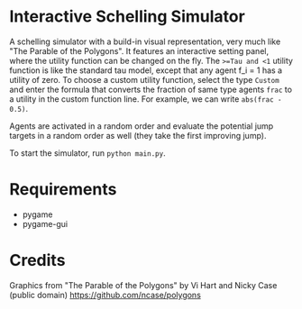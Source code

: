 # Interactive Schelling Simulator
A schelling simulator with a build-in visual representation, very much like "The Parable of the Polygons".
It features an interactive setting panel, where the utility function can be changed on the fly. The `>=Tau and <1` utility function is like the standard tau model, except that any agent f_i = 1 has a utility of zero. To choose a custom utility function, select the type `Custom` and enter the formula that converts the fraction of same type agents `frac` to a utility in the custom function line. For example, we can write `abs(frac - 0.5)`.

Agents are activated in a random order and evaluate the potential jump targets in a random order as well (they take the first improving jump). 

To start the simulator, run `python main.py`.
 

# Requirements
- pygame
- pygame-gui

# Credits
Graphics from "The Parable of the Polygons" by Vi Hart and Nicky Case (public domain) https://github.com/ncase/polygons